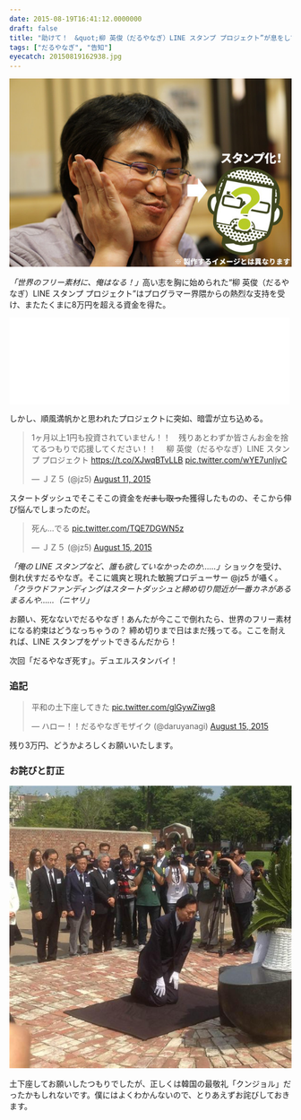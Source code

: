 ```yaml
---
date: 2015-08-19T16:41:12.0000000
draft: false
title: "助けて！　&quot;柳 英俊（だるやなぎ）LINE スタンプ プロジェクト”が息をしてないの！"
tags: ["だるやなぎ", "告知"]
eyecatch: 20150819162938.jpg
---
```

<p><span itemscope itemtype="http://schema.org/Photograph"><img src="20150819162938.jpg" alt="f:id:daruyanagi:20150819162938j:plain" title="f:id:daruyanagi:20150819162938j:plain" class="hatena-fotolife" itemprop="image"></span></p><p><i>「世界のフリー素材に、俺はなる！」</i>高い志を胸に始められた“柳 英俊（だるやなぎ）LINE スタンプ プロジェクト”はプログラマー界隈からの熱烈な支持を受け、またたくまに8万円を超える資金を得た。</p><p><iframe src="//hatenablog-parts.com/embed?url=https%3A%2F%2Fmotion-gallery.net%2Fprojects%2Fdaruyanagi" title="柳 英俊（だるやなぎ）LINE スタンプ プロジェクト" class="embed-card embed-webcard" scrolling="no" frameborder="0" style="display: block; width: 100%; height: 155px; max-width: 500px; margin: 10px 0px;"><a href="https://motion-gallery.net/projects/daruyanagi">柳 英俊（だるやなぎ）LINE スタンプ プロジェクト</a></iframe></p><p>しかし、順風満帆かと思われたプロジェクトに突如、暗雲が立ち込める。</p><p><blockquote class="twitter-tweet" lang="HASH(0x85605a0)"><p lang="ja" dir="ltr">1ヶ月以上1円も投資されていません！！　残りあとわずか皆さんお金を捨てるつもりで応援してください！！　 柳 英俊（だるやなぎ）LINE スタンプ プロジェクト <a href="https://t.co/XJwqBTvLLB">https://t.co/XJwqBTvLLB</a> <a href="http://t.co/wYE7unljvC">pic.twitter.com/wYE7unljvC</a></p>&mdash; ＪＺ５ (@jz5) <a href="https://twitter.com/jz5/status/630953630523244544">August 11, 2015</a></blockquote><script async src="//platform.twitter.com/widgets.js" charset="utf-8"></script></p><p>スタートダッシュでそこそこの資金を<s>だまし取った</s>獲得したものの、そこから伸び悩んでしまったのだ。</p><p><blockquote class="twitter-tweet" lang="HASH(0x85605a0)"><p lang="ja" dir="ltr">死ん…でる <a href="http://t.co/TQE7DGWN5z">pic.twitter.com/TQE7DGWN5z</a></p>&mdash; ＪＺ５ (@jz5) <a href="https://twitter.com/jz5/status/632416285725323266">August 15, 2015</a></blockquote><script async src="//platform.twitter.com/widgets.js" charset="utf-8"></script></p><p><i>「俺の LINE スタンプなど、誰も欲していなかったのか……」</i>ショックを受け、倒れ伏すだるやなぎ。そこに颯爽と現れた敏腕プロデューサー  @jz5 が囁く。<i>「クラウドファンディングはスタートダッシュと締め切り間近が一番カネがあるまるんや……（ニヤリ」</i></p><p>お願い、死なないでだるやなぎ！あんたが今ここで倒れたら、世界のフリー素材になる約束はどうなっちゃうの？ 締め切りまで日はまだ残ってる。ここを耐えれば、LINE スタンプをゲットできるんだから！</p><p>次回「だるやなぎ死す」。デュエルスタンバイ！</p>

<div class="section">
<h3>追記</h3>
<p><blockquote class="twitter-tweet" lang="HASH(0x85605a0)"><p lang="ja" dir="ltr">平和の土下座してきた <a href="http://t.co/glGywZiwg8">pic.twitter.com/glGywZiwg8</a></p>&mdash; ハロー！！だるやなぎモザイク (@daruyanagi) <a href="https://twitter.com/daruyanagi/status/632420048552898560">August 15, 2015</a></blockquote><script async src="//platform.twitter.com/widgets.js" charset="utf-8"></script></p><p>残り3万円、どうかよろしくお願いいたします。</p>

</div>
<div class="section">
<h3>お詫びと訂正</h3>
<p><span itemscope itemtype="http://schema.org/Photograph"><img src="20150820152910.jpg" alt="f:id:daruyanagi:20150820152910j:plain" title="f:id:daruyanagi:20150820152910j:plain" class="hatena-fotolife" itemprop="image"></span></p><p>土下座してお願いしたつもりでしたが、正しくは韓国の最敬礼「クンジョル」だったかもしれないです。僕にはよくわかんないので、とりあえずお詫びしておきます。</p>

</div>